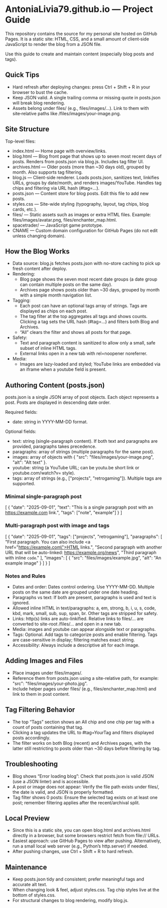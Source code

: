# AntoniaLivia79.github.io — Project Guide

This repository contains the source for my personal site hosted on GitHub Pages. It is a static site: HTML, CSS, and a small amount of client‑side JavaScript to render the blog from a JSON file.

Use this guide to create and maintain content (especially blog posts and tags).

## Quick Tips
- Hard refresh after deploying changes: press Ctrl + Shift + R in your browser to bust the cache.
- Keep JSON valid. A single trailing comma or missing quote in posts.json will break blog rendering.
- Assets belong under files/ (e.g., files/images/...). Link to them with site‑relative paths like /files/images/your-image.png.

## Site Structure
Top-level files:
- index.html — Home page with overview/links.
- blog.html — Blog front page that shows up to seven most recent days of posts. Renders from posts.json via blog.js. Includes tag filter UI.
- archives.html — Older posts (more than ~30 days old), grouped by month. Also supports tag filtering.
- blog.js — Client-side renderer. Loads posts.json, sanitizes text, linkifies URLs, groups by date/month, and renders images/YouTube. Handles tag chips and filtering via URL hash (#tag=...).
- posts.json — Content store for blog posts. Edit this file to add new posts.
- styles.css — Site-wide styling (typography, layout, tag chips, blog cards, etc.).
- files/ — Static assets such as images or extra HTML files. Example: files/images/avatar.png, files/enchanter_map.html.
- spacetrader/ — JavaScript game prototype.
- CNAME — Custom domain configuration for GitHub Pages (do not edit unless changing domain).

## How the Blog Works
- Data source: blog.js fetches posts.json with no-store caching to pick up fresh content after deploy.
- Rendering:
  - Blog page shows the seven most recent date groups (a date group can contain multiple posts on the same day).
  - Archives page shows posts older than ~30 days, grouped by month with a simple month navigation list.
- Tagging:
  - Each post can have an optional tags array of strings. Tags are displayed as chips on each post.
  - The tag filter at the top aggregates all tags and shows counts. Clicking a tag sets the URL hash (#tag=...) and filters both Blog and Archives.
  - “All” clears the filter and shows all posts for that page.
- Safety:
  - Text and paragraph content is sanitized to allow only a small, safe subset of inline HTML tags.
  - External links open in a new tab with rel=noopener noreferrer.
- Media:
  - Images are lazy-loaded and styled; YouTube links are embedded via an iframe when a youtube field is present.

## Authoring Content (posts.json)
posts.json is a single JSON array of post objects. Each object represents a post. Posts are displayed in descending date order.

Required fields:
- date: string in YYYY-MM-DD format.

Optional fields:
- text: string (single-paragraph content). If both text and paragraphs are provided, paragraphs takes precedence.
- paragraphs: array of strings (multiple paragraphs for the same post).
- images: array of objects with { "src": "files/images/your-image.png", "alt": "Alt text" }.
- youtube: string (a YouTube URL; can be youtu.be short link or youtube.com/watch?v= style).
- tags: array of strings (e.g., ["projects", "retrogaming"]). Multiple tags are supported.

### Minimal single-paragraph post
[
  {
    "date": "2025-09-01",
    "text": "This is a single paragraph post with an https://example.com link.",
    "tags": ["note", "example"]
  }
]

### Multi-paragraph post with image and tags
[
  {
    "date": "2025-09-01",
    "tags": ["projects", "retrogaming"],
    "paragraphs": [
      "First paragraph. You can also include <a href=\"https://example.com\">HTML links</a>.",
      "Second paragraph with another URL that will be auto-linked: https://example.org/news",
      "Third paragraph with inline <code>code</code>."
    ],
    "images": [
      { "src": "files/images/example.jpg", "alt": "An example image" }
    ]
  }
]

### Notes and Rules
- Dates and order: Dates control ordering. Use YYYY-MM-DD. Multiple posts on the same date are grouped under one date heading.
- Paragraphs vs text: If both are present, paragraphs is used and text is ignored.
- Allowed inline HTML in text/paragraphs: a, em, strong, b, i, u, s, code, kbd, mark, small, sub, sup, span, br. Other tags are stripped for safety.
- Links: http(s) links are auto-linkified. Relative links to files/... are converted to site-root /files/... and open in a new tab.
- Media: images and youtube can appear alongside text or paragraphs.
- Tags: Optional. Add tags to categorize posts and enable filtering. Tags are case-sensitive in display; filtering matches exact string.
- Accessibility: Always include a descriptive alt for each image.

## Adding Images and Files
- Place images under files/images/.
- Reference them from posts.json using a site-relative path, for example: "src": "files/images/your-photo.jpg".
- Include helper pages under files/ (e.g., files/enchanter_map.html) and link to them in post content.

## Tag Filtering Behavior
- The top “Tags” section shows an All chip and one chip per tag with a count of posts containing that tag.
- Clicking a tag updates the URL to #tag=YourTag and filters displayed posts accordingly.
- The filter works on both Blog (recent) and Archives pages, with the latter still restricting to posts older than ~30 days before filtering by tag.

## Troubleshooting
- Blog shows “Error loading blog”: Check that posts.json is valid JSON (use a JSON linter) and is accessible.
- A post or image does not appear: Verify the file path exists under files/, the date is valid, and JSON is properly formatted.
- Tag filter shows 0 posts: Ensure the selected tag exists on at least one post; remember filtering applies after the recent/archival split.

## Local Preview
- Since this is a static site, you can open blog.html and archives.html directly in a browser, but some browsers restrict fetch from file:// URLs.
- Easiest approach: use GitHub Pages to view after pushing. Alternatively, run a small local web server (e.g., Python’s http.server) if needed.
- After pushing changes, use Ctrl + Shift + R to hard refresh.

## Maintenance
- Keep posts.json tidy and consistent; prefer meaningful tags and accurate alt text.
- When changing look & feel, adjust styles.css. Tag chip styles live at the bottom of styles.css.
- For structural changes to blog rendering, modify blog.js.
